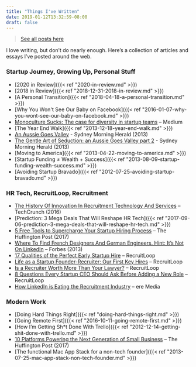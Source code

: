 ```yaml
---
title: "Things I've Written"
date: 2019-01-12T13:32:59-08:00
draft: false
---
```

> [See all posts here](/posts)

I love writing, but don’t do nearly enough. Here’s a collection of articles and essays I’ve posted around the web.

### Startup Journey, Growing Up, Personal Stuff
- [2020 in Review]({{< ref "2020-in-review.md" >}})
- [2018 in Review]({{< ref "2018-12-31-2018-in-review.md" >}})
- [A Personal Transition]({{< ref "2018-04-18-a-personal-transition.md" >}})
- [Why You Won't See Our Baby on Facebook]({{< ref "2016-01-07-why-you-wont-see-our-baby-on-facebook.md" >}})
- [Monoculture Sucks: The case for diversity in startup teams](https://medium.com/@mboverell/monoculture-sucks-64ab0c38117) – Medium
- [The Year End Walk]({{< ref "2013-12-18-year-end-walk.md" >}})
- [An Aussie Goes Valley](https://www.smh.com.au/business/small-business/an-aussie-goes-valley-20130405-2hc73.html) - Sydney Morning Herald (2013)
- [The Gentle Art of Seduction: an Aussie Goes Valley part 2](https://www.smh.com.au/business/small-business/the-gentle-art-of-seduction-an-aussie-goes-valley-part-2-20130501-2it3c.html#ixzz3sugXhVeP) - Sydney Morning Herald (2013)
- [Moving to America]({{< ref "2013-04-22-moving-to-america.md" >}})
- [Startup Funding ≠ Wealth + Success]({{< ref "2013-08-09-startup-funding-wealth-success.md" >}})
- [Avoiding Startup Bravado]({{< ref "2012-07-25-avoiding-startup-bravado.md" >}})

### HR Tech, RecruitLoop, Recruitment
- [The History Of Innovation In Recruitment Technology And Services](https://techcrunch.com/2016/10/29/the-history-of-innovation-in-recruitment-technology-and-services/) – TechCrunch (2016)
- [Prediction: 3 Mega Deals That Will Reshape HR Tech]({{< ref "2017-09-06-prediction-3-mega-deals-that-will-reshape-hr-tech.md" >}})
- [5 Free Tools to Supercharge Your Startup Hiring Process](https://www.huffingtonpost.com/young-entrepreneur-council/5-free-tools-to-superchar_b_11654816.html) – The Huffington Post (2017)
- [Where To Find French Designers And German Engineers. Hint: It’s Not On LinkedIn](https://www.forbes.com/sites/realspin/2013/10/13/where-to-find-french-designers-and-german-engineers-hint-its-not-on-linkedin/) – Forbes (2013)
- [17 Qualities of the Perfect Early Startup Hire](https://recruitloop.com/blog/17-qualities-of-the-perfect-early-startup-hire/) – RecruitLoop
- [Life as a Startup Founder-Recruiter: Our First Key Hires](https://recruitloop.com/blog/startup-founder-recruiter/) – RecruitLoop
- [Is a Recruiter Worth More Than Your Lawyer?](https://recruitloop.com/blog/is-a-recruiter-worth-more-than-your-lawyer/) – RecruitLoop
- [8 Questions Every Startup CEO Should Ask Before Adding a New Role](https://recruitloop.com/blog/8-questions-startup-ceo-should-ask-before-adding-new-roles/) – RecruitLoop
- [How LinkedIn is Eating the Recruitment Industry](https://www.ere.net/how-linkedin-is-eating-the-recruitment-industry/) – ere Media

### Modern Work
- [Doing Hard Things Right]({{< ref "doing-hard-things-right.md" >}})
- [Going Remote First]({{< ref "2016-10-11-going-remote-first.md" >}})
- [How I’m Getting Sh*t Done With Trello]({{< ref "2012-12-14-getting-shit-done-with-trello.md" >}})
- [10 Platforms Powering the Next Generation of Small Business](https://www.huffingtonpost.com/young-entrepreneur-council/10-platforms-powering-the_b_12121738.html) – The Huffington Post (2017)
- [The functional Mac App Stack for a non-tech founder]({{< ref "2013-07-25-mac-app-stack-non-tech-founder.md" >}})

